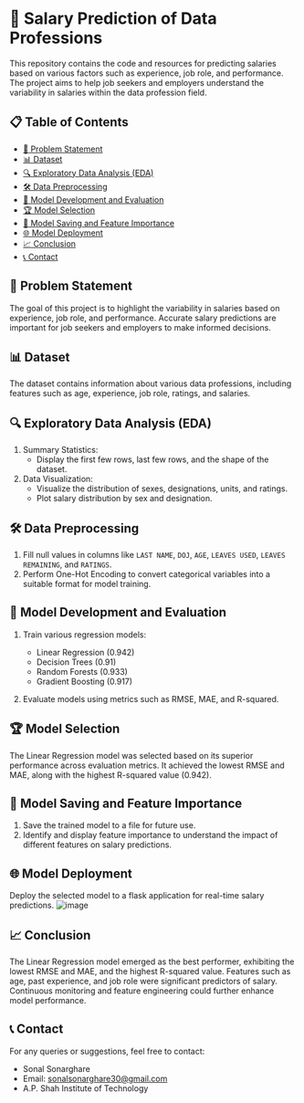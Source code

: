 # 💼 Salary Prediction of Data Professions

This repository contains the code and resources for predicting salaries based on various factors such as experience, job role, and performance. The project aims to help job seekers and employers understand the variability in salaries within the data profession field.

## 📋 Table of Contents

- [📌 Problem Statement](#-problem-statement)
- [📊 Dataset](#-dataset)
- [🔍 Exploratory Data Analysis (EDA)](#-exploratory-data-analysis-eda)
- [🛠️ Data Preprocessing](#-data-preprocessing)
- [🧠 Model Development and Evaluation](#-model-development-and-evaluation)
- [🏆 Model Selection](#-model-selection)
- [💾 Model Saving and Feature Importance](#-model-saving-and-feature-importance)
- [🌐 Model Deployment](#-model-deployment)
- [📈 Conclusion](#-conclusion)
- [📞 Contact](#-contact)

## 📌 Problem Statement

The goal of this project is to highlight the variability in salaries based on experience, job role, and performance. Accurate salary predictions are important for job seekers and employers to make informed decisions.

## 📊 Dataset

The dataset contains information about various data professions, including features such as age, experience, job role, ratings, and salaries.

## 🔍 Exploratory Data Analysis (EDA)

1. Summary Statistics:
    - Display the first few rows, last few rows, and the shape of the dataset.
2. Data Visualization:
    - Visualize the distribution of sexes, designations, units, and ratings.
    - Plot salary distribution by sex and designation.

## 🛠️ Data Preprocessing

1. Fill null values in columns like `LAST NAME`, `DOJ`, `AGE`, `LEAVES USED`, `LEAVES REMAINING`, and `RATINGS`.
2. Perform One-Hot Encoding to convert categorical variables into a suitable format for model training.

## 🧠 Model Development and Evaluation

1. Train various regression models:
    - Linear Regression (0.942)
    - Decision Trees (0.91)
    - Random Forests (0.933)
    - Gradient Boosting (0.917)

2. Evaluate models using metrics such as RMSE, MAE, and R-squared.

## 🏆 Model Selection

The Linear Regression model was selected based on its superior performance across evaluation metrics. It achieved the lowest RMSE and MAE, along with the highest R-squared value (0.942).

## 💾 Model Saving and Feature Importance

1. Save the trained model to a file for future use.
2. Identify and display feature importance to understand the impact of different features on salary predictions.

## 🌐 Model Deployment

Deploy the selected model to a flask application for real-time salary predictions.
![image](https://github.com/SonalSonarghare/Salary-Prediction-of-Data-Professions/assets/116957485/ef483589-55b3-48f8-9107-a13e9bafbd2d)

## 📈 Conclusion

The Linear Regression model emerged as the best performer, exhibiting the lowest RMSE and MAE, and the highest R-squared value. Features such as age, past experience, and job role were significant predictors of salary. Continuous monitoring and feature engineering could further enhance model performance.

## 📞 Contact

For any queries or suggestions, feel free to contact:
- Sonal Sonarghare
- Email: sonalsonarghare30@gmail.com
- A.P. Shah Institute of Technology
